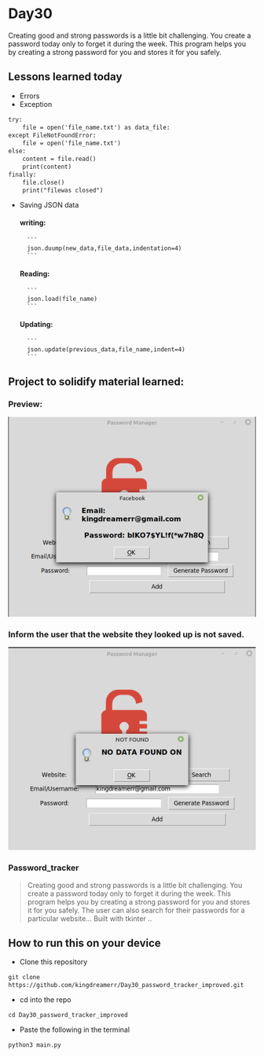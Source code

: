 # Day30
Creating good and strong passwords is a little bit challenging. You create a password today only to forget it during the week. This program helps you by creating a strong password for you and stores it for you safely.

## Lessons learned today

- Errors
- Exception
```
try:
    file = open('file_name.txt') as data_file:
except FileNotFoundError:
    file = open('file_name.txt')
else:
    content = file.read()
    print(content)
finally:
    file.close()
    print("filewas closed")
```
- Saving JSON data
   #### writing:
        ```
        json.duump(new_data,file_data,indentation=4)
        ```
    #### Reading:
        ```
        json.load(file_name)
        ```
    #### Updating:
        ```
        json.update(previous_data,file_name,indent=4)
        ```
## Project to solidify material learned: 

### Preview:
![password3](./found_password.png)
### Inform the user that the website they looked up is not saved.
![password4](./not_found.png)




### Password_tracker


> Creating good and strong passwords is a little bit challenging. You create a password today only to forget it during the week. This program helps you by creating a strong password for you and stores it for you safely.  The user can also search for their passwords for a particular website... Built with tkinter ..



## How to run this on your device

- Clone this repository
```
git clone https://github.com/kingdreamerr/Day30_password_tracker_improved.git
```
- cd into the repo
```
cd Day30_password_tracker_improved
```

- Paste the following in the terminal 
```
python3 main.py
```